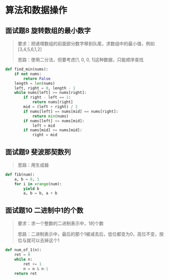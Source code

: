 # 算法和数据操作

## 面试题8 旋转数组的最小数字
> 要求：把递增数组的前面部分数字移到队尾，求数组中的最小值，例如[3,4,5,6,1,2]
>
> 思路：使用二分法，但要考虑[1, 0, 0, 1]这种数据，只能顺序查找

```python
def find_min(nums):
    if not nums:
        return False
    length = len(nums)
    left, right = 0, length - 1
    while nums[left] >= nums[right]:
        if right - left == 1:
            return nums[right]
        mid = (left + right) / 2
        if nums[left] == nums[mid] == nums[right]:
            return min(nums)
        if nums[left] <= nums[mid]:
            left = mid
        if nums[mid] >= nums[mid]:
            right = mid
```

## 面试题9 斐波那契数列
> 思路：用生成器

```python
def fib(num):
    a, b = 0, 1
    for i in xrange(num):
        yield b
        a, b = b, a + b
```

## 面试题10 二进制中1的个数
> 要求：求一个整数的二进制表示中，1的个数
>
> 思路：二进制表示中，最后的那个1被减去后，低位都变为0，高位不变，按位与就可以去掉这个1


```python
def num_of_1(n):
    ret = 0
    while n:
        ret += 1
        n = n & n-1
    return ret
```

